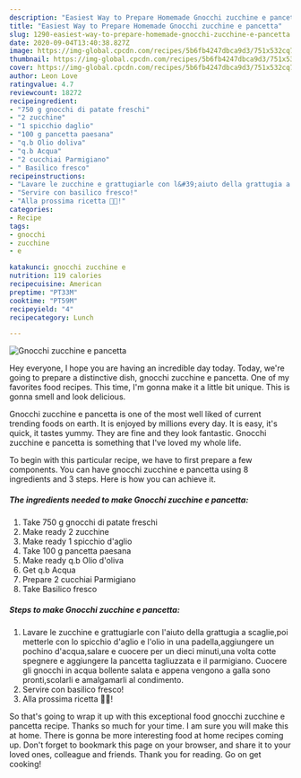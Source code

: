 ```yaml
---
description: "Easiest Way to Prepare Homemade Gnocchi zucchine e pancetta"
title: "Easiest Way to Prepare Homemade Gnocchi zucchine e pancetta"
slug: 1290-easiest-way-to-prepare-homemade-gnocchi-zucchine-e-pancetta
date: 2020-09-04T13:40:38.827Z
image: https://img-global.cpcdn.com/recipes/5b6fb4247dbca9d3/751x532cq70/gnocchi-zucchine-e-pancetta-recipe-main-photo.jpg
thumbnail: https://img-global.cpcdn.com/recipes/5b6fb4247dbca9d3/751x532cq70/gnocchi-zucchine-e-pancetta-recipe-main-photo.jpg
cover: https://img-global.cpcdn.com/recipes/5b6fb4247dbca9d3/751x532cq70/gnocchi-zucchine-e-pancetta-recipe-main-photo.jpg
author: Leon Love
ratingvalue: 4.7
reviewcount: 18272
recipeingredient:
- "750 g gnocchi di patate freschi"
- "2 zucchine"
- "1 spicchio daglio"
- "100 g pancetta paesana"
- "q.b Olio doliva"
- "q.b Acqua"
- "2 cucchiai Parmigiano"
- " Basilico fresco"
recipeinstructions:
- "Lavare le zucchine e grattugiarle con l&#39;aiuto della grattugia a scaglie,poi metterle con lo spicchio d&#39;aglio e l&#39;olio in una padella,aggiungere un pochino d&#39;acqua,salare e cuocere per un dieci minuti,una volta cotte spegnere e aggiungere la pancetta tagliuzzata e il parmigiano. Cuocere gli gnocchi in acqua bollente salata e appena vengono a galla sono pronti,scolarli e amalgamarli al condimento."
- "Servire con basilico fresco!"
- "Alla prossima ricetta 👩‍🍳!"
categories:
- Recipe
tags:
- gnocchi
- zucchine
- e

katakunci: gnocchi zucchine e 
nutrition: 119 calories
recipecuisine: American
preptime: "PT33M"
cooktime: "PT59M"
recipeyield: "4"
recipecategory: Lunch

---
```



![Gnocchi zucchine e pancetta](https://img-global.cpcdn.com/recipes/5b6fb4247dbca9d3/751x532cq70/gnocchi-zucchine-e-pancetta-recipe-main-photo.jpg)

Hey everyone, I hope you are having an incredible day today. Today, we're going to prepare a distinctive dish, gnocchi zucchine e pancetta. One of my favorites food recipes. This time, I'm gonna make it a little bit unique. This is gonna smell and look delicious.

Gnocchi zucchine e pancetta is one of the most well liked of current trending foods on earth. It is enjoyed by millions every day. It is easy, it's quick, it tastes yummy. They are fine and they look fantastic. Gnocchi zucchine e pancetta is something that I've loved my whole life.




To begin with this particular recipe, we have to first prepare a few components. You can have gnocchi zucchine e pancetta using 8 ingredients and 3 steps. Here is how you can achieve it.

<!--inarticleads1-->

##### The ingredients needed to make Gnocchi zucchine e pancetta:

1. Take 750 g gnocchi di patate freschi
1. Make ready 2 zucchine
1. Make ready 1 spicchio d&#39;aglio
1. Take 100 g pancetta paesana
1. Make ready q.b Olio d&#39;oliva
1. Get q.b Acqua
1. Prepare 2 cucchiai Parmigiano
1. Take  Basilico fresco




<!--inarticleads2-->

##### Steps to make Gnocchi zucchine e pancetta:

1. Lavare le zucchine e grattugiarle con l&#39;aiuto della grattugia a scaglie,poi metterle con lo spicchio d&#39;aglio e l&#39;olio in una padella,aggiungere un pochino d&#39;acqua,salare e cuocere per un dieci minuti,una volta cotte spegnere e aggiungere la pancetta tagliuzzata e il parmigiano. Cuocere gli gnocchi in acqua bollente salata e appena vengono a galla sono pronti,scolarli e amalgamarli al condimento.
1. Servire con basilico fresco!
1. Alla prossima ricetta 👩‍🍳!




So that's going to wrap it up with this exceptional food gnocchi zucchine e pancetta recipe. Thanks so much for your time. I am sure you will make this at home. There is gonna be more interesting food at home recipes coming up. Don't forget to bookmark this page on your browser, and share it to your loved ones, colleague and friends. Thank you for reading. Go on get cooking!

